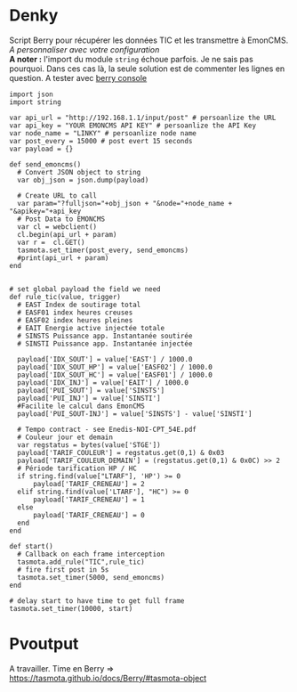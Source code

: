 # Denky

Script Berry pour récupérer les données TIC et les transmettre à EmonCMS. *A personnaliser avec votre configuration*  
**A noter :** l'import du module `string` échoue parfois. Je ne sais pas pourquoi. Dans ces cas là, la seule solution est de commenter les lignes en question. A tester avec [berry console](https://berry-lang.github.io/try-online/)

````berry
import json
import string

var api_url = "http://192.168.1.1/input/post" # persoanlize the URL
var api_key = "YOUR EMONCMS API KEY" # persoanlize the API Key
var node_name = "LINKY" # persoanlize node name
var post_every = 15000 # post evert 15 seconds
var payload = {}

def send_emoncms()
  # Convert JSON object to string 
  var obj_json = json.dump(payload)

  # Create URL to call
  var param="?fulljson="+obj_json + "&node="+node_name + "&apikey="+api_key 
  # Post Data to EMONCMS
  var cl = webclient()
  cl.begin(api_url + param)
  var r =  cl.GET()
  tasmota.set_timer(post_every, send_emoncms)
  #print(api_url + param)
end


# set global payload the field we need
def rule_tic(value, trigger)
  # EAST Index de soutirage total
  # EASF01 index heures creuses
  # EASF02 index heures pleines
  # EAIT Energie active injectée totale
  # SINSTS Puissance app. Instantanée soutirée
  # SINSTI Puissance app. Instantanée injectée

  payload['IDX_SOUT'] = value['EAST'] / 1000.0
  payload['IDX_SOUT_HP'] = value['EASF02'] / 1000.0
  payload['IDX_SOUT_HC'] = value['EASF01'] / 1000.0
  payload['IDX_INJ'] = value['EAIT'] / 1000.0
  payload['PUI_SOUT'] = value['SINSTS']
  payload['PUI_INJ'] = value['SINSTI']
  #Facilite le calcul dans EmonCMS
  payload['PUI_SOUT-INJ'] = value['SINSTS'] - value['SINSTI']

  # Tempo contract - see Enedis-NOI-CPT_54E.pdf
  # Couleur jour et demain
  var regstatus = bytes(value['STGE'])
  payload['TARIF_COULEUR'] = regstatus.get(0,1) & 0x03
  payload['TARIF_COULEUR_DEMAIN'] = (regstatus.get(0,1) & 0x0C) >> 2
  # Période tarification HP / HC
  if string.find(value["LTARF"], 'HP') >= 0
      payload['TARIF_CRENEAU'] = 2
  elif string.find(value['LTARF'], "HC") >= 0
      payload['TARIF_CRENEAU'] = 1
  else
      payload['TARIF_CRENEAU'] = 0 
  end
end

def start()
  # Callback on each frame interception
  tasmota.add_rule("TIC",rule_tic)
  # fire first post in 5s 
  tasmota.set_timer(5000, send_emoncms)
end

# delay start to have time to get full frame
tasmota.set_timer(10000, start)

````


# Pvoutput
A travailler.
Time en Berry => https://tasmota.github.io/docs/Berry/#tasmota-object
